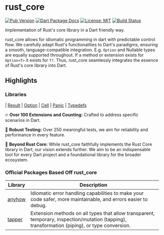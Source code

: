 # rust_core

[![Pub Version](https://img.shields.io/pub/v/rust_core.svg)](https://pub.dev/packages/rust_core)
[![Dart Package Docs](https://img.shields.io/badge/documentation-pub.dev-blue.svg)](https://pub.dev/documentation/rust_core/latest/)
[![License: MIT](https://img.shields.io/badge/license-MIT-purple.svg)](https://opensource.org/licenses/MIT)
[![Build Status](https://github.com/mcmah309/rust_core/actions/workflows/dart.yml/badge.svg)](https://github.com/mcmah309/rust_core/actions)

Implementation of Rust's core library in a Dart friendly way.

rust_core allows for idiomatic programming in dart with predictable control flow. We carefully adapt Rust's 
functionalities to Dart's paradigms, ensuring a smooth, 
language-compatible integration. E.g. `Option` and Nullable types are equally supported throughout. If a method or 
extension exists for `Option<T>` it exists for `T?`. Thus, rust_core seamlessly integrates the essence of Rust's 
core library into Dart.

## Highlights
### Libraries

| [Result] | [Option] | [Cell] | [Panic] | [Typedefs]

🔥 **Over 100 Extensions and Counting:** Crafted to address specific scenarios in Dart.

🧪 **Robust Testing:** Over 250 meaningful tests, we aim for reliability and performance in every feature.

🚀 **Beyond Rust Core:** While rust_core faithfully implements the Rust Core library in Dart, our vision extends further.
We aim to be an indispensable tool for every Dart project and a foundational library for the broader ecosystem.

### Official Packages Based Off rust_core
| Library | Description |
| ------- | ----------- |
| [anyhow] | Idiomatic error handling capabilities to make your code safer, more maintainable, and errors easier to debug. |
| [tapper] | Extension methods on all types that allow transparent, temporary, inspection/mutation (tapping), transformation (piping), or type conversion. |


[Cell]: https://github.com/mcmah309/rust_core/tree/master/lib/src/cell
[Option]: https://github.com/mcmah309/rust_core/tree/master/lib/src/option
[Panic]: https://github.com/mcmah309/rust_core/tree/master/lib/src/panic
[Result]: https://github.com/mcmah309/rust_core/tree/master/lib/src/result
[Typedefs]: https://github.com/mcmah309/rust_core/tree/master/lib/src/typedefs


[anyhow]: https://pub.dev/packages/anyhow
[tapper]: https://pub.dev/packages/anyhow